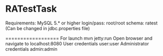 RATestTask
==========
Requirements: MySQL 5.* or higher
login/pass: root/root
schema: ratest
(Can be changed in jdbc.properties file)

==================
For launch mvn jetty:run
Open browser and navigate to localhost:8080
User credentials user:user
Administrator credentials admin:admin
